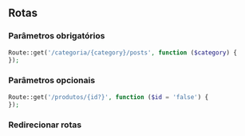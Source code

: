 ## Rotas
### Parâmetros obrigatórios
```php
Route::get('/categoria/{category}/posts', function ($category) {
});
```
### Parâmetros opcionais
```php
Route::get('/produtos/{id?}', function ($id = 'false') {
});
```
### Redirecionar rotas



<!--stackedit_data:
eyJoaXN0b3J5IjpbLTg5MTMxNzc2N119
-->